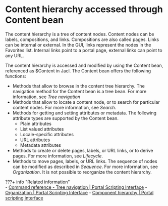 # Content hierarchy accessed through Content bean

The content hierarchy is a tree of content nodes. Content nodes can be labels, compositions, and links. Compositions are also called pages. Links can be internal or external. In the GUI, links represent the nodes in the Favorites list. Internal links point to a portal page, external links can point to any URL.

The content hierarchy is accessed and modified by using the Content bean, referenced as $Content in Jacl. The Content bean offers the following functions:

-   Methods that allow to browse in the content tree hierarchy. The navigation method for the Content bean is a tree bean. For more information, see *Tree navigation*
-   Methods that allow to locate a content node, or to search for particular content nodes. For more information, see *Search*.
-   Methods for getting and setting attributes or metadata. The following attribute types are supported by the Content bean.
    -   Plain attributes
    -   List valued attributes
    -   Locale-specific attributes
    -   URL attributes
    -   Metadata attributes
-   Methods to create or delete pages, labels, or URL links, or to derive pages. For more information, see *Lifecycle*.
-   Methods to move pages, labels, or URL links. The sequence of nodes can be modified as described in *Sequence*. For more information, see *Organization*. It is not possible to reorganize the content hierarchy.

???+ info "Related information"  
    -   [Command reference - Tree navigation | Portal Scripting Interface](../../../../portal_admin_tools/portal_scripting_interface/command_ref_psi/tree_nav.md)
    -   [Organization | Portal Scripting Interface](../../../../portal_admin_tools/portal_scripting_interface/command_ref_psi/organization.md)
    -   [Component hierarchy | Portal scripting interface](../../../../portal_admin_tools/portal_scripting_interface/command_ref_psi/cmpnt_hierarchy/index.md)

